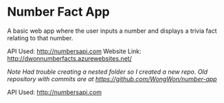 # Number Fact App

A basic web app where the user inputs a number and displays a trivia fact relating to that number.

API Used: http://numbersapi.com
Website Link: http://dwonnumberfacts.azurewebsites.net/


*Note Had trouble creating a nested folder so I created a new repo. Old repository with commits are at https://github.com/WongWon/number-app*

API Used: http://numbersapi.com
 

